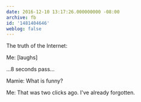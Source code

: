 ```yaml
---
date: 2016-12-10 13:17:26.000000000 -08:00
archive: fb
id: '1481404646'
weblog: false
---
```


The truth of the Internet:

Me: [laughs]

...8 seconds pass...

Mamie: What is funny?

Me: That was two clicks ago. I've already forgotten.

